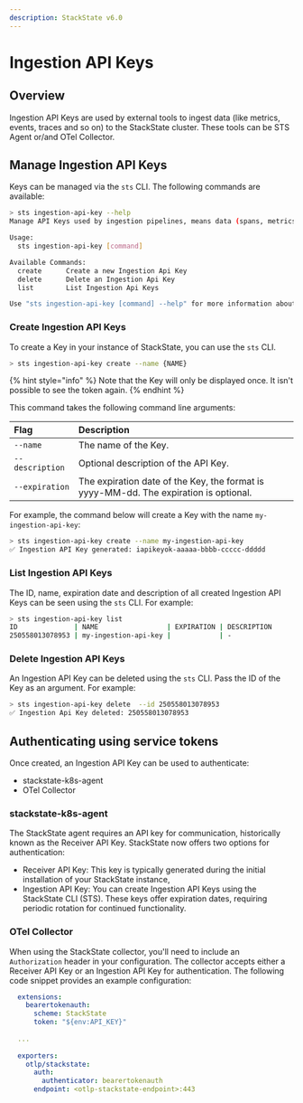 ```yaml
---
description: StackState v6.0
---
```


# Ingestion API Keys

## Overview

Ingestion API Keys are used by external tools to ingest data (like metrics, events, traces and so on) to the StackState cluster. 
These tools can be STS Agent or/and OTel Collector.

## Manage Ingestion API Keys

Keys can be managed via the `sts` CLI. The following commands are available:

```sh
> sts ingestion-api-key --help
Manage API Keys used by ingestion pipelines, means data (spans, metrics, logs an so on) send by STS Agent, OTel and so on.

Usage:
  sts ingestion-api-key [command]

Available Commands:
  create      Create a new Ingestion Api Key
  delete      Delete an Ingestion Api Key
  list        List Ingestion Api Keys

Use "sts ingestion-api-key [command] --help" for more information about a command.
```

### Create Ingestion API Keys

To create a Key in your instance of StackState, you can use the `sts` CLI.

```sh
> sts ingestion-api-key create --name {NAME}
```

{% hint style="info" %}
Note that the Key will only be displayed once. It isn't possible to see the token again.
{% endhint %}

This command takes the following command line arguments:

| Flag            | Description                                                                           |
|:----------------|:--------------------------------------------------------------------------------------|
| `--name`        | The name of the Key.                                                                  |
| `--description` | Optional description of the API Key.                                                  |
| `--expiration`  | The expiration date of the Key, the format is yyyy-MM-dd. The expiration is optional. |

For example, the command below will create a Key with the name `my-ingestion-api-key`:

```sh
> sts ingestion-api-key create --name my-ingestion-api-key
✅ Ingestion API Key generated: iapikeyok-aaaaa-bbbb-ccccc-ddddd
```

### List Ingestion API Keys

The ID, name, expiration date and description of all created Ingestion API Keys can be seen using the `sts` CLI. For example:

```bash
> sts ingestion-api-key list                              
ID              | NAME                 | EXPIRATION | DESCRIPTION                                                                                                                                                                             
250558013078953 | my-ingestion-api-key |            | - 
```

### Delete Ingestion API Keys

An Ingestion API Key can be deleted using the `sts` CLI. Pass the ID of the Key as an argument. For example:

```sh
> sts ingestion-api-key delete  --id 250558013078953
✅ Ingestion Api Key deleted: 250558013078953
```

## Authenticating using service tokens

Once created, an Ingestion API Key can be used to authenticate:
- stackstate-k8s-agent
- OTel Collector


### stackstate-k8s-agent

The StackState agent requires an API key for communication, historically known as the Receiver API Key. StackState now offers two options for authentication:
- Receiver API Key: This key is typically generated during the initial installation of your StackState instance,
- Ingestion API Key: You can create Ingestion API Keys using the StackState CLI (STS). These keys offer expiration dates, requiring periodic rotation for continued functionality.

### OTel Collector

When using the StackState collector, you'll need to include an `Authorization` header in your configuration. The collector accepts either a Receiver API Key or an Ingestion API Key for authentication. 
The following code snippet provides an example configuration:
```yaml
  extensions:
    bearertokenauth:
      scheme: StackState
      token: "${env:API_KEY}"
  
  ...
  
  exporters:
    otlp/stackstate:
      auth:
        authenticator: bearertokenauth
      endpoint: <otlp-stackstate-endpoint>:443
```